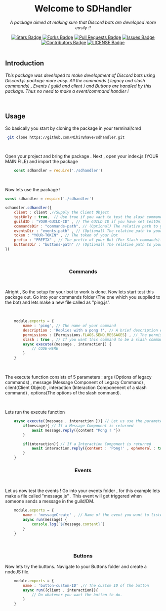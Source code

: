<h1 align="center">Welcome to SDHandler </h1>
<p align="center"><i>A package aimed at making sure that Discord bots are developed more easily !!</i></p>

<div align="center">
    <a href="https://github.com/Mihirbhave/sdhandler/stargazers"><img src="https://img.shields.io/github/stars/MihirBhave/sdhandler" alt="Stars Badge"/></a>
    <a href="https://github.com/Mihirbhave/sdhandler/network/members"><img src="https://img.shields.io/github/forks/MihirBhave/sdhandler" alt="Forks Badge"/></a>
    <a href="https://github.com/Mihirbhave/sdhandler/pulls"><img src="https://img.shields.io/github/issues-pr/MihirBhave/sdhandler" alt="Pull Requests Badge"/></a>
    <a href="https://github.com/Mihirbhave/sdhandler/issues"><img src="https://img.shields.io/github/issues/MihirBhave/sdhandler" alt="Issues Badge"/></a>
    <a href="https://github.com/Mihirbhave/sdhandler/graphs/contributors"><img src="https://img.shields.io/github/contributors/MihirBhave/sdhandler" alt="Contributors Badge"/></a>
    <a href="https://github.com/Mihirbhave/sdhandler/blob/main/LICENSE"><img src="https://img.shields.io/github/license/MihirBhave/sdhandler" alt="LICENSE Badge"/></a>
</div>
<br>
<h2>Introduction</h2>
<p><i>This package was developed to make development of Discord bots using Discord.js package more easy. All the commands ( legacy and slash commands) , Events ( guild and client ) and Buttons are handled by this package. Thus no need to make a event/command handler !</i></p>

<br>

<h2>Usage</h2>
<p>So basically you start by cloning the package in your terminal/cmd</p>

``` bash
 git clone https://github.com/MihirBhave/sdhandler.git
```
<br>
<p>Open your project and bring the package . Next , open your index.js (YOUR MAIN FILE) and import the package </p>

``` js
    const sdhandler = require('./sdhandler')

```
<br>
<p> Now lets use the package !</p>

``` js
const sdhandler = require('./sdhandler')

sdhandler.sdhandler({
    client : client ,//Supply the Client Object 
    testOnly : true,  // Use true if you want to test the slash commands for the guild only 
    guildID : "YOUR-GUILD-ID" , // The GUILD ID if you have set testOnly to true
    commandsDir : "commands-path", // (Optional) The relative path to your commands folder. If nothing is provided ./commands will be taken by default
    eventsDir : "events-path" , // (Optional) The relative path to your events folder . If nothing is given ./events will be taken by default
    token : "YOUR-TOKEN" , // The token of your Bot
    prefix : "PREFIX" , // The prefix of your Bot (For Slash commands). Default is "!" 
    buttonsDir : "buttons-path" // (Optional) The relative path to your buttons folder. If nothing is given , ./buttons will be taken by default
})

```
<br>

<h3 align="center">Commands</h3>
<br>
<p>Alright , So the setup for your bot to work is done. Now lets start test this package out. Go into your commands folder (The one which you supplied to the bot) and lets make a new file called as "ping.js". </p>
<br>

```js
    module.exports = {
        name : 'ping', // The name of your command
        description : 'Replies with a pong !', // A brief description of what your command does
        permissions : [Permissions.FLAGS.SEND_MESSAGES] , // The permission you want the USER to have in order to run the command
        slash : true , // If you want this command to be a slash command as well set it to true.
        async execute({message , interaction}) {
            // CODE-HERE
        }
    }
```
<br>
<p>The execute function  consists of 5 parameters : args (Options of legacy commands) , message (Message Component of Legacy Command) , client(Client Object) , interaction (Interaction Componenent of a slash command) , options(The options of the slash command).</p>
<br>
<p>Lets run the execute function</p>

```js
    async execute({message , interaction }){ // Let us use the parameters we need
        if(message){ // If a Message Component is returned
            await message.reply({content "Pong ! "})
        }

        if(interaction){ // If a Interaction Component is returned
            await interaction.reply({content : 'Pong!' , ephemeral : true})
        }
    }
```

<h3 align="center">Events</h3>
<br>
<p>Let us now test the events ! Go into your events folder , for this example lets make a file called "message.js" . This event will get triggered when someone sends a message in the guild/DM. </p>

```js
    module.exports = {
        name : 'messageCreate' , // Name of the event you want to listen to.
        async run(message) { 
            console.log(`${message.content}`)
        }
    }

```
<br>
<h3 align="center">Buttons</h3>
<p>Now lets try the buttons. Navigate to your Buttons folder and create a nodeJS file. </p>

```js
    module.exports = {
        name : 'button-custom-ID' ,// The custom ID of the button 
        async run({client , interaction}){
            // Do whatever you want the button to do.
        }
    }
```
